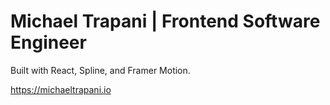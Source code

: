 # Michael Trapani | Frontend Software Engineer 

<!-- <img align="right" alt="CODER-GIF" src="https://github.com/michaeltraps/portfolio/blob/main/assets/coding-night.gif" width="450"/> -->

Built with React, Spline, and Framer Motion.

https://michaeltrapani.io
